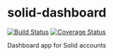 # solid-dashboard
[![Build Status](https://travis-ci.org/solid/solid-dashboard-ui.svg)](https://travis-ci.org/solid/solid-dashboard-ui)
[![Coverage Status](https://coveralls.io/repos/github/solid/solid-dashboard-ui/badge.svg)](https://coveralls.io/github/solid/solid-dashboard-ui)

Dashboard app for Solid accounts
